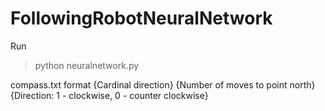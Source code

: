 # FollowingRobotNeuralNetwork

Run
> python neuralnetwork.py

compass.txt format
{Cardinal direction} {Number of moves to point north} {Direction: 1 - clockwise, 0 - counter clockwise}